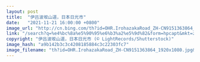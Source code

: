 ```yaml
---
layout: post
title:  "伊吕波坂山道，日本日光市"
date:   "2021-11-21 16:00:00 +0800"
image_url: "http://cn.bing.com/th?id=OHR.IrohazakaRoad_ZH-CN9151363864_1920x1080.jpg&rf=LaDigue_1920x1080.jpg&pid=hp"
link: "/search?q=%e4%bc%8a%e5%90%95%e6%b3%a2%e5%9d%82&form=hpcapt&mkt=zh-cn"
copyright: "伊吕波坂山道，日本日光市 (© LightRecords/Shutterstock)"
image_hash: "a9b142b3c3c4208185884c3c22303fc7"
image_filename: "th?id=OHR.IrohazakaRoad_ZH-CN9151363864_1920x1080.jpg&rf=LaDigue_1920x1080.jpg&pid=hp"
---
```

